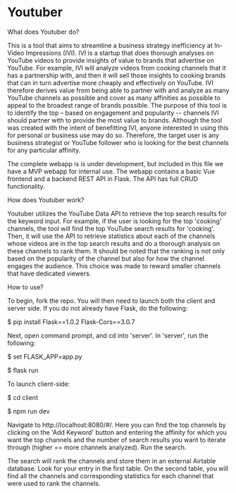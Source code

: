 # Youtuber

What does Youtuber do?

This is a tool that aims to streamline a business strategy inefficiency at In-Video Impressions (IVI). IVI is a startup that does thorough analyses on YouTube videos to provide insights of value to brands that advertise on YouTube. For example, IVI will analyze videos from cooking channels that it has a partnership with, and then it will sell those insights to cooking brands that can in turn advertise more cheaply and effectively on YouTube. IVI therefore derives value from being able to partner with and analyze as many YouTube channels as possible and cover as many affinities as possible to appeal to the broadest range of brands possible. The purpose of this tool is to identify the top – based on engagement and popularity -- channels IVI should partner with to provide the most value to brands. Although the tool was created with the intent of benefitting IVI, anyone interested in using this for personal or business use may do so. Therefore, the target user is any business strategist or YouTube follower who is looking for the best channels for any particular affinity. 

The complete webapp is is under development, but included in this file  we have a MVP webapp for internal use. The webapp contains a basic Vue frontend and a backend REST API in Flask. The API has full CRUD functionality.

How does Youtuber work?

Youtuber utilizes the YouTube Data API to retrieve the top search results for the keyword input. For example, if the user is looking for the top 'cooking' channels, the tool will find the top YouTube search results for 'cooking'. Then, it will use the API to retrieve statistics about each of the channels whose videos are in the top search results and do a thorough analysis on these channels to rank them. It should be noted that the ranking is not only based on the popularity of the channel but also for how the channel engages the audience. This choice was made to reward smaller channels that have dedicated viewers.

How to use?

To begin, fork the repo. You will then need to launch both the client and server side. If you do not already have Flask, do the following:

$ pip install Flask==1.0.2 Flask-Cors==3.0.7

Next, open command prompt, and cd into 'server'. In 'server', run the following:

$ set FLASK_APP=app.py 

$ flask run

To launch client-side: 

$ cd client

$ npm run dev

Navigate to http://localhost:8080/#/. Here you can find the top channels by clicking on the 'Add Keyword' button and entering the affinity for which you want the top channels and the number of search results you want to iterate through (higher == more channels analyzed). Run the search. 

The search will rank the channels and store them in an external Airtable database. Look for your entry in the first table. On the second table, you will find all the channels and corresponding statistics for each channel that were used to rank the channels. 


